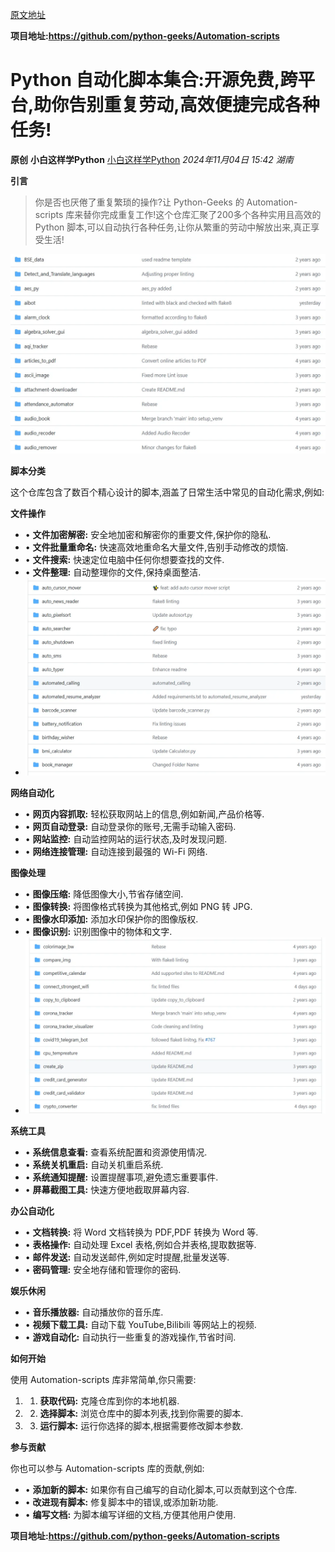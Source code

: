 [原文地址](https://mp.weixin.qq.com/s/81j_MmFWpCHLJZGWtJcjWA)

**项目地址:https://github.com/python-geeks/Automation-scripts**


# Python 自动化脚本集合:开源免费,跨平台,助你告别重复劳动,高效便捷完成各种任务!

**原创** **小白这样学Python** [小白这样学Python](javascript:void(0);) *2024年11月04日 15:42* *湖南*

**引言**

> 你是否也厌倦了重复繁琐的操作?让 Python-Geeks 的 Automation-scripts 库来替你完成重复工作!这个仓库汇聚了200多个各种实用且高效的 Python 脚本,可以自动执行各种任务,让你从繁重的劳动中解放出来,真正享受生活!

![图片](attachments/640%5B34%5D.webp)

**脚本分类**

这个仓库包含了数百个精心设计的脚本,涵盖了日常生活中常见的自动化需求,例如:

**文件操作**

* • **文件加密解密:** 安全地加密和解密你的重要文件,保护你的隐私.
* • **文件批量重命名:** 快速高效地重命名大量文件,告别手动修改的烦恼.
* • **文件搜索:** 快速定位电脑中任何你想要查找的文件.
* • **文件整理:** 自动整理你的文件,保持桌面整洁.
* ![图片](attachments/640%5B35%5D.webp)

**网络自动化**

* • **网页内容抓取:** 轻松获取网站上的信息,例如新闻,产品价格等.
* • **网页自动登录:** 自动登录你的账号,无需手动输入密码.
* • **网站监控:** 自动监控网站的运行状态,及时发现问题.
* • **网络连接管理:** 自动连接到最强的 Wi-Fi 网络.

**图像处理**

* • **图像压缩:** 降低图像大小,节省存储空间.
* • **图像转换:** 将图像格式转换为其他格式,例如 PNG 转 JPG.
* • **图像水印添加:** 添加水印保护你的图像版权.
* • **图像识别:** 识别图像中的物体和文字.
* ![图片](attachments/640%5B36%5D.webp)

**系统工具**

* • **系统信息查看:** 查看系统配置和资源使用情况.
* • **系统关机重启:** 自动关机重启系统.
* • **系统通知提醒:** 设置提醒事项,避免遗忘重要事件.
* • **屏幕截图工具:** 快速方便地截取屏幕内容.

**办公自动化**

* • **文档转换:** 将 Word 文档转换为 PDF,PDF 转换为 Word 等.
* • **表格操作:** 自动处理 Excel 表格,例如合并表格,提取数据等.
* • **邮件发送:** 自动发送邮件,例如定时提醒,批量发送等.
* • **密码管理:** 安全地存储和管理你的密码.

**娱乐休闲**

* • **音乐播放器:** 自动播放你的音乐库.
* • **视频下载工具:** 自动下载 YouTube,Bilibili 等网站上的视频.
* • **游戏自动化:** 自动执行一些重复的游戏操作,节省时间.

**如何开始**

使用 Automation-scripts 库非常简单,你只需要:

1. 1. **获取代码:** 克隆仓库到你的本地机器.
2. 2. **选择脚本:** 浏览仓库中的脚本列表,找到你需要的脚本.
3. 3. **运行脚本:** 运行你选择的脚本,根据需要修改脚本参数.

**参与贡献**

你也可以参与 Automation-scripts 库的贡献,例如:

* • **添加新的脚本:** 如果你有自己编写的自动化脚本,可以贡献到这个仓库.
* • **改进现有脚本:** 修复脚本中的错误,或添加新功能.
* • **编写文档:** 为脚本编写详细的文档,方便其他用户使用.

**项目地址:https://github.com/python-geeks/Automation-scripts**
